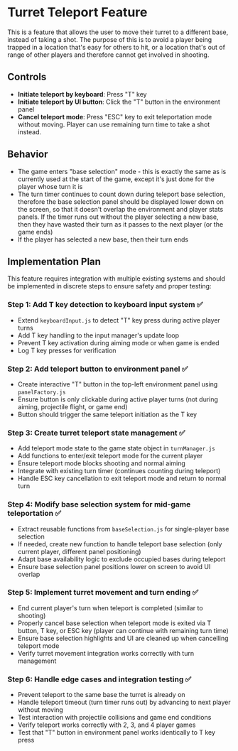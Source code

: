 # Turret Teleport Feature

This is a feature that allows the user to move their turret to a different base, instead of taking a shot. The purpose of this is to avoid a player being trapped in a location that's easy for others to hit, or a location that's out of range of other players and therefore cannot get involved in shooting.

## Controls

- **Initiate teleport by keyboard**: Press "T" key
- **Initiate teleport by UI button**: Click the "T" button in the environment panel
- **Cancel teleport mode**: Press "ESC" key to exit teleportation mode without moving. Player can use remaining turn time to take a shot instead.

## Behavior

- The game enters "base selection" mode - this is exactly the same as is currently used at the start of the game, except it's just done for the player whose turn it is
- The turn timer continues to count down during teleport base selection, therefore the base selection panel should be displayed lower down on the screen, so that it doesn't overlap the environment and player stats panels. If the timer runs out without the player selecting a new base, then they have wasted their turn as it passes to the next player (or the game ends)
- If the player has selected a new base, then their turn ends

## Implementation Plan

This feature requires integration with multiple existing systems and should be implemented in discrete steps to ensure safety and proper testing:

### Step 1: Add T key detection to keyboard input system ✅
- Extend `keyboardInput.js` to detect "T" key press during active player turns
- Add T key handling to the input manager's update loop
- Prevent T key activation during aiming mode or when game is ended
- Log T key presses for verification

### Step 2: Add teleport button to environment panel ✅
- Create interactive "T" button in the top-left environment panel using `panelFactory.js`
- Ensure button is only clickable during active player turns (not during aiming, projectile flight, or game end)
- Button should trigger the same teleport initiation as the T key

### Step 3: Create turret teleport state management ✅
- Add teleport mode state to the game state object in `turnManager.js`
- Add functions to enter/exit teleport mode for the current player
- Ensure teleport mode blocks shooting and normal aiming
- Integrate with existing turn timer (continues counting during teleport)
- Handle ESC key cancellation to exit teleport mode and return to normal turn

### Step 4: Modify base selection system for mid-game teleportation ✅
- Extract reusable functions from `baseSelection.js` for single-player base selection
- If needed, create new function to handle teleport base selection (only current player, different panel positioning)
- Adapt base availability logic to exclude occupied bases during teleport
- Ensure base selection panel positions lower on screen to avoid UI overlap

### Step 5: Implement turret movement and turn ending ✅
- End current player's turn when teleport is completed (similar to shooting)
- Properly cancel base selection when teleport mode is exited via T button, T key, or ESC key (player can continue with remaining turn time)
- Ensure base selection highlights and UI are cleaned up when cancelling teleport mode
- Verify turret movement integration works correctly with turn management

### Step 6: Handle edge cases and integration testing ✅
- Prevent teleport to the same base the turret is already on
- Handle teleport timeout (turn timer runs out) by advancing to next player without moving
- Test interaction with projectile collisions and game end conditions
- Verify teleport works correctly with 2, 3, and 4 player games
- Test that "T" button in environment panel works identically to T key press


